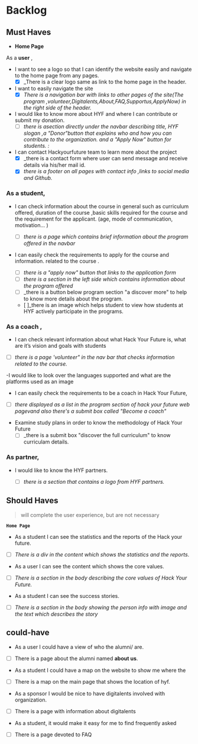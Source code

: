 # Backlog

## Must Haves

<!----Introduction to the course and what HYF offers--->

- **Home Page**

As a **user** , 

- I want to see a logo so that I can identify the website easily and navigate to the home page from any pages.
    - [x] _There is a clear logo same as link to the home page in the header.
- I want to easily navigate the site
    - [x] _There is a navigation bar with links to other pages of the site(The program ,volunteer,Digitalents,About,FAQ,Supportus,ApplyNow) in the right side of the header._
- I would like to know more about HYF and where I can contribute or submit my donation.
  - [ ] _there is asection directly under the navbar describing title, HYF slogan ,a "Donor"button that explains who and how you can contribute to the
        organization. and a "Apply Now" button for students. :_
- I can contact Hackyourfuture team to learn more about the project
    - [x] _there is a contact form where user can send message and receive details via his/her mail id.
    - [x] _there is a footer on all pages with contact info ,links to social media and Github._
<!---- Nav bar in the home page of HYF

- There is a nav bar that lets me check other information related to the course-->
<!--a list of requirements displayed, and apply now submit box-->

### As a student,

- I can check information about the course in general such as curriculum offered, duration of the course ,basic skills required for the course and the requirement for the applicant. (age, mode of communication, motivation... )

  - [ ] _there is a page which contains brief information about the program
        offered in the navbar_

- I can easily check the requirements to apply for the course and information.
  related to the course .

   - [ ] _there is a "apply now" button that links to the application form_
  <!--information related to the course displayed in the program section--->
   - [ ] _there is a section in the left side which contains information about the program
      offered_
   - [ ] _there is a button below program section "a discover more" to help to know more details about the program.
   - [ ]_there is an image which helps student to view how students at HYF actively participate in the programs.
<!--information related to the Program page
- I can look over the study plans that Hack Your Future offers by navigating in
  the home page and checking information related to sessions or other activities
  such as a "final project"
 --->

### As a coach ,

<!---introduction in the home page--->

-  I can check relevant information about what Hack Your Future is, what are it’s
vision and goals with students
<!---Nav bar in the home page of HYF-->
  - [ ] _there is a page 'volunteer" in the nav bar that checks information related to the course._
<!--information displayed  in the program section-->
-I would like to look over the languages supported and what are the platforms used as an image
<!--information displayed  in the volunteer page section-->
- I can easily check the requirements to be a coach in Hack Your Future,
 - [ ] _there displayed as a list in the program section of hack your future web pagevand also
  there's a submit box called "Become a coach"_
- Examine study plans in order to know the methodology of Hack Your Future
  - [ ] _there is a submit box "discover the full curriculum" to know curriculam details.

### As partner,

- I would like to know the HYF partners.

  - [ ] _there is a section that contains a logo from HYF partners._

## Should Haves

> will complete the user experience, but are not necessary

**`Home Page`**

<!-- The Content that shows the Reports and statistics -->

- As a student I can see the statistics and the reports of the Hack your future.
- [ ] _There is a div in the content which shows the statistics and the
      reports_.

<!-- The Content that shows the Core values -->

- As a user I can see the content which shows the core values.
- [ ] _There is a section in the body describing the core values of Hack Your
      Future._

<!-- The Section that shows the Success Stories-->

- As a student I can see the success stories.
- [ ] _There is a section in the body showing the person info with image and the
      text which describes the story_

## could-have

<!-- Getting to know the Team -->

- As a user I could have a view of who the alumni/ are.
- [ ] There is a page about the alumni named **about us**.

<!-- Map that shows the location of the headquarter-->

- As a student I could have a map on the website to show me where the
- [ ] There is a map on the main page that shows the location of hyf.

<!-- Digitalents -->

- As a sponsor I would be nice to have digitalents involved with organization.
- [ ] There is a page with information about digitalents

<!-- FAQ -->

- As a student, it would make it easy for me to find frequently asked
- [ ] There is a page devoted to FAQ

